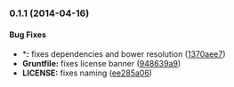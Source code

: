 <a name="0.1.1"></a>
### 0.1.1 (2014-04-16)


#### Bug Fixes

* ***:** fixes dependencies and bower resolution ([1370aee7](https://github.com/sofa/sofa-pages-service/commit/1370aee799e1ef60bd70ca0099c98c679b0350c1))
* **Gruntfile:** fixes license banner ([948639a9](https://github.com/sofa/sofa-pages-service/commit/948639a9f9cf07eee01765817e71e5f42976b245))
* **LICENSE:** fixes naming ([ee285a06](https://github.com/sofa/sofa-pages-service/commit/ee285a06d57bf3b5db254cc12f9b77a946df574a))

